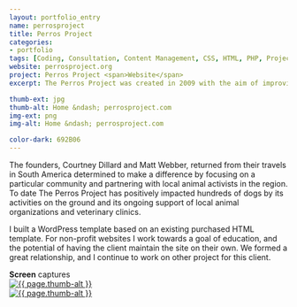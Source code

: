 ```yaml
---
layout: portfolio_entry
name: perrosproject
title: Perros Project
categories:
- portfolio
tags: [Coding, Consultation, Content Management, CSS, HTML, PHP, Project Management, Wordpress]
website: perrosproject.org
project: Perros Project <span>Website</span>
excerpt: The Perros Project was created in 2009 with the aim of improving the lives of the many dogs living on the street of Huanchaco, Peru.

thumb-ext: jpg
thumb-alt: Home &ndash; perrosproject.com
img-ext: png
img-alt: Home &ndash; perrosproject.com

color-dark: 692B06
---
```

The founders, Courtney Dillard and Matt Webber, returned from their travels in South America determined to make a difference by focusing on a particular community and partnering with local animal activists in the region. To date The Perros Project has positively impacted hundreds of dogs by its activities on the ground and its ongoing support of local animal organizations and veterinary clinics.

I built a WordPress template based on an existing purchased HTML template. For non-profit websites I work towards a goal of education, and the potential of having the client maintain the site on their own. We formed a great relationship, and I continue to work on other project for this client.

<section class="cf">
  <span class="section-title"><b>Screen</b> captures</span>
  <div class="grid grid--guttersLarge grid-wrap thumb-grid">
    <div class="thumb grid-cell show-me animated">
      <a href="#" class="fluidbox">
        <img src="/img/portfolio/{{ page.name }}/{{ page.name }}-01.{{ page.img-ext }}" alt="{{ page.thumb-alt }}" class="img-responsive">
      </a>
    </div>
    <div class="thumb grid-cell show-me animated">
      <a href="#" class="fluidbox">
        <img src="/img/portfolio/{{ page.name }}/{{ page.name }}-02.{{ page.img-ext }}" alt="{{ page.thumb-alt }}" class="img-responsive">
      </a>
    </div>
  </div>
</section>
